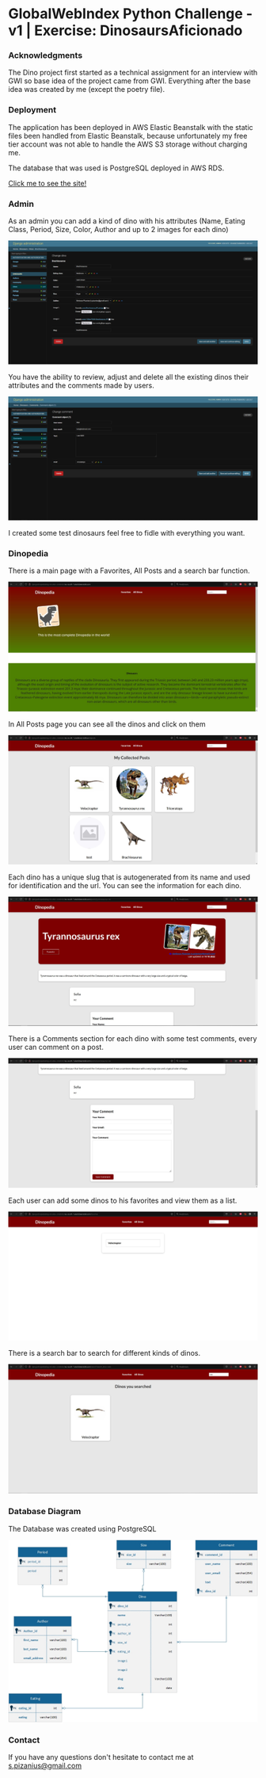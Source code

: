 # GlobalWebIndex Python Challenge - v1 | Exercise: DinosaursAficionado

### Acknowledgments 
The Dino project first started as a technical assignment for an interview with GWI so base idea of the project came
from GWI. Everything after the base idea was created by me (except the poetry file).

### Deployment
The application has been deployed in AWS Elastic Beanstalk with the static files been handled from Elastic Beanstalk,
because unfortunately my free tier account was not able to handle the AWS S3 storage without charging me.

The database that was used is PostgreSQL deployed in AWS RDS. 

[Click me to see the site!](http://djangodinopediablog-env.eba-umebnduf.eu-south-1.elasticbeanstalk.com/)

### Admin
As an admin you can add a kind of dino with his attributes (Name, Eating Class, Period, 
Size, Color, Author and up to 2 images for each dino)

![Dino Admin](readme_img/dino_admin.jpg)

You have the ability to review, adjust and delete all the existing dinos their attributes
and the comments made by users.

![Dino Admin 2](readme_img/dino_admin_2.jpg)

I created some test dinosaurs feel free to fidle with everything you want.

### Dinopedia

There is a main page with a Favorites, All Posts and a search bar function.

![Dino View Main](readme_img/dino_view_main.jpg)

In All Posts page you can see all the dinos and click on them

![Dino View All](readme_img/dino_view_posts.jpg)

Each dino has a unique slug that is autogenerated from its name and used for identification and the url.
You can see the information for each dino.

![Dino View Post](readme_img/dino_view_post.jpg)

There is a Comments section for each dino with some test comments, every user can comment on a post.

![Dino View Post Comment](readme_img/dino_view_post_comment.jpg)

Each user can add some dinos to his favorites and view them as a list.

![Dino View Favorites](readme_img/dino_view_favorites.jpg)

There is a search bar to search for different kinds of dinos.

![Dino View Search](readme_img/dino_view_search.jpg)

### Database Diagram

The Database was created using PostgreSQL

![Diagram for the dino Database](readme_img/dino_db.jpg)

### Contact
If you have any questions don't hesitate to contact me at <s.pizanius@gmail.com>

